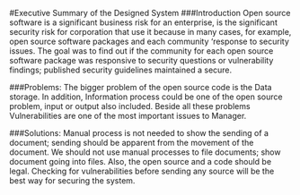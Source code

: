 #Executive Summary of the Designed System
###Introduction
Open source software is a significant business risk for an enterprise, is the significant security risk for corporation that use it because in many cases, for example, open source software packages and each community ‘response to security issues. The goal was to find out if the community for each open source software package was responsive to security questions or vulnerability findings; published security guidelines maintained a secure.

###Problems:
The bigger problem of the open source code is the Data storage. In addition, Information process could be one of the open source problem, input or output also included. Beside all these problems Vulnerabilities are one of the most important issues to Manager.


###Solutions:
Manual process is not needed to show the sending of a document; sending should be apparent from the movement of the document. We should not use manual processes to file documents; show document going into files. Also, the open source and a code should be legal. Checking for vulnerabilities before sending any source will be the best way for securing the system.



